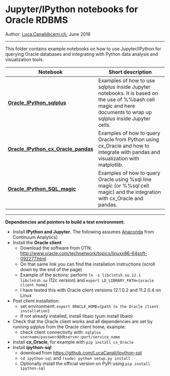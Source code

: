 # Jupyter/IPython notebooks for Oracle RDBMS

Author: Luca.Canali@cern.ch, June 2016

---
This folder contains example notebooks on how to use Jupyter/IPython for querying Oracle databases and integrating with Python data analysis and visualization tools.

| Notebook                   | Short description
| -------------------------- | -------------------------------------------------------------------------------------
| [**Oracle_IPython_sqlplus**](Oracle_IPython_sqlplus.ipynb) | Examples of how to use sqlplus inside Jupyter notebooks. It is based on the use of %%bash cell magic and here documents to wrap up sqlplus inside Jupyter cells.
| [**Oracle_IPython_cx_Oracle_pandas**](Oracle_IPython_cx_Oracle_pandas.ipynb) | Examples of how to query Oracle from Python using cx_Oracle and how to integrate with pandas and visualization with matplotlib.
| [**Oracle_IPython_SQL_magic**](Oracle_IPython_SQL_magic.ipynb) | Examples of how to query Oracle using %sql line magic (or %%sql cell magic) and the integration with cx_Oracle and pandas.

---
**Dependencies and pointers to build a test environment:**
- Install **IPython and Jupyter**. The following assumes [Anaconda](https://www.continuum.io/downloads) from Continuum Analytics)
- Install the **Oracle client**
    - Download the software from OTN: <http://www.oracle.com/technetwork/topics/linuxx86-64soft-092277.html>
    - On that same link you can find the installation instructions (scroll down by the end of the page)
    - Example of the actions: perform `ln -s libclntsh.so.12.1 libclntsh.so` (12c version) and `export LD_LIBRARY_PATH={oracle client home}`
    - I have tested this with Oracle client versions 12.1.0.2 and 11.2.0.4 on Linux
- Post client installation:
    - set environment: `export ORACLE_HOME={path to the Oracle client installation}`
    - If not already installed, install libaio (yum install libaio)
- Check that the Oracle client works and all dependencies are set by running sqlplus from the Oracle client home, example:
    - check client connectivity with: `sqlplus username/password@dbserver:port/service_name`
- Install **cx_Oracle**, for example with `pip install cx_Oracle`
- Install **ipython-sql**
   - download from <https://github.com/LucaCanali/ipython-sql>
   - `cd ipython-sql` and `(sudo) python setup.py install`
   - Optionally install the official version on PyPi using `pip install ipython-sql`

